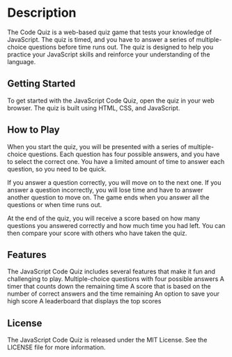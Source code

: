 # Description

The Code Quiz is a web-based quiz game that tests your knowledge of JavaScript. The quiz is timed, and you have to answer a series of multiple-choice questions before time runs out. The quiz is designed to help you practice your JavaScript skills and reinforce your understanding of the language.

## Getting Started
To get started with the JavaScript Code Quiz, open the quiz in your web browser. The quiz is built using HTML, CSS, and JavaScript.

## How to Play
When you start the quiz, you will be presented with a series of multiple-choice questions. Each question has four possible answers, and you have to select the correct one. You have a limited amount of time to answer each question, so you need to be quick.

If you answer a question correctly, you will move on to the next one. If you answer a question incorrectly, you will lose time and have to answer another question to move on. The game ends when you answer all the questions or when time runs out.

At the end of the quiz, you will receive a score based on how many questions you answered correctly and how much time you had left. You can then compare your score with others who have taken the quiz.

## Features
The JavaScript Code Quiz includes several features that make it fun and challenging to play. 
Multiple-choice questions with four possible answers
A timer that counts down the remaining time
A score that is based on the number of correct answers and the time remaining
An option to save your high score
A leaderboard that displays the top scores

## License
The JavaScript Code Quiz is released under the MIT License. See the LICENSE file for more information.
